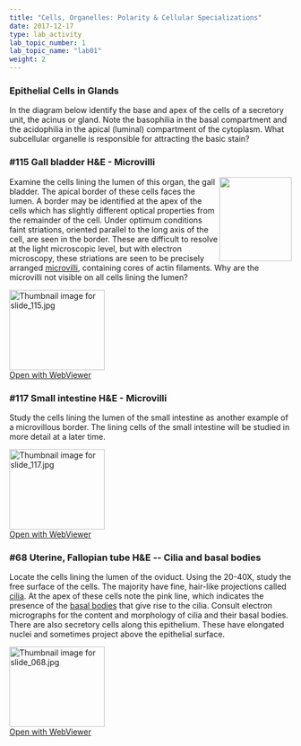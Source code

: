 ```yaml
---
title: "Cells, Organelles: Polarity & Cellular Specializations"
date: 2017-12-17
type: lab_activity
lab_topic_number: 1
lab_topic_name: "lab01"
weight: 2
---
```

<div class="entrybody">
<h3>Epithelial Cells in Glands</h3>

<p>In the diagram below identify the base and apex of the cells of a secretory unit, the acinus or gland. Note the basophilia in the basal compartment and the acidophilia in the apical (luminal) compartment of the cytoplasm. What subcellular organelle is responsible for attracting the basic stain? </p>

<h3>#115 Gall bladder <span class="caps">H&amp;E </span>- Microvilli</h3>

<p><img src="/assets/images/115%20gall%20bladder.jpg" style="width:129px; height:150px; float:right;">Examine the cells lining the lumen of this organ, the gall bladder. The apical border of these cells faces the lumen.  A border may be identified at the apex of the cells which has slightly different optical properties from the remainder of the cell.  Under optimum conditions faint striations, oriented parallel to the long axis of the cell, are seen in the border.  These are difficult to resolve at the light microscopic level, but with electron microscopy, these striations are seen to be precisely arranged <u>microvilli</u>, containing cores of actin filaments. Why are the microvilli not visible on all cells lining the lumen?</p>

<div class="thumbnail"> <a href="http://virtualslides.cumc.columbia.edu/115.svs/view.apml?" target="_blank"><img alt="Thumbnail image for slide_115.jpg" src="/assets/images/slide_115-thumb-170x143-1659.jpg" width="170" height="143" class="mt-image-left"></a><br><a href="http://virtualslides.cumc.columbia.edu/115.svs/view.apml?" target="_blank">Open with WebViewer</a></div>

<h3>#117 Small intestine <span class="caps">H&amp;E </span>- Microvilli</h3>

<p>Study the cells lining the lumen of the small intestine as another example of a microvillous border.  The lining cells of the small intestine will be studied in more detail at a later time. </p>

<div class="thumbnail"> <a href="http://virtualslides.cumc.columbia.edu/117.svs/view.apml?" target="_blank"><img alt="Thumbnail image for slide_117.jpg" src="/assets/images/slide_117-thumb-170x143-1665.jpg" width="170" height="143" class="mt-image-left"></a><br><a href="http://virtualslides.cumc.columbia.edu/117.svs/view.apml?" target="_blank">Open with WebViewer</a></div>

<h3>#68 Uterine, Fallopian tube <span class="caps">H&amp;E </span>-- Cilia and basal bodies</h3>

<p>Locate the cells lining the lumen of the oviduct. Using the 20-40X, study the free surface of the cells. The majority have fine, hair-like projections called <u>cilia</u>. At the apex of these cells note the pink line, which indicates the presence of the <u>basal bodies</u> that give rise to the cilia. Consult electron micrographs for the content and morphology of cilia and their basal bodies. There are also secretory cells along this epithelium. These have elongated nuclei and sometimes project above the epithelial surface.</p>

<div class="thumbnail"> <a href="http://virtualslides.cumc.columbia.edu/68.svs/view.apml?" target="_blank"><img alt="Thumbnail image for slide_068.jpg" src="/assets/images/slide_068-thumb-170x143-1551.jpg" width="170" height="143" class="mt-image-left"></a><br><a href="http://virtualslides.cumc.columbia.edu/68.svs/view.apml?" target="_blank">Open with WebViewer</a></div>
						
						
</div>
